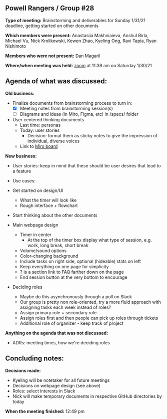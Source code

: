 ## Powell Rangers / Group #28

**Type of meeting:** Brainstorming and deliverables for Sunday 1/31/21 deadline, getting started on other documents

**Which members were present:** Anastasiia Makhniaieva, Anshul Birla,  Michael Vu, Nick Krolikowski, Kewen Zhao, Kyeling Ong, Ravi Tapia, Ryan Nishimoto

**Members who were not present:** Dan Magaril

**Where/when meeting was held:** [zoom](https://ucsd.zoom.us/j/93696118730) at 11:39 am on Saturday 1/30/21


## Agenda of what was discussed:

**Old business:** 
+ Finalize documents from brainstorming process to turn in:
  + [X] Meeting notes from brainstorming session(s)
  + [ ] Diagrams and ideas (in Miro, Figma, etc) in /specs/ folder
+ User centered thinking documents
  + Last time: personas
  + Today: user stories
    + Decision: format them as sticky notes to give the impression of individual, diverse voices
  + Link to [Miro board](https://miro.com/app/board/o9J_lWxPKec=/)

**New business:** 
+ User stories: keep in mind that these should be user desires that lead to a feature
+ Use cases:
+ Get started on design/UI
  + What the timer will look like
  + Rough interface + flowchart
+ Start thinking about the other documents

+ Main webpage design
  + Timer in center
    + At the top of the timer box display what type of session, e.g. work, long break, short break
  + Volume/sound options
  + Color-changing background
  + Include tasks on right side, optional (hideable) stats on left
  + Keep everything on one page for simplicity
  + ? is a section link to FAQ farther down on the page
  + End session button at the very bottom to encourage 
  
+ Deciding roles
  + Maybe do this asynchronously through a poll on Slack
  + Our group is pretty non role-oriented, try a more fluid approach with assigning tasks each week instead of roles?
  + Assign primary role + secondary role
  + Assign roles first and then people can pick up roles through tickets
  + Additional role of organizer - keep track of project

**Anything on the agenda that was not discussed:** 
+ ADRs: meeting times, how we're deciding roles


## Concluding notes:

**Decisions made:** 
+ Kyeling will be notetaker for all future meetings
+ Decisions on webpage design (see above)
+ Roles: select interests in Slack
+ Nick will make temporary documents in respective GitHub directories by today

**When the meeting finished:** 12:49 pm
